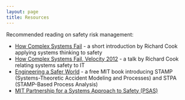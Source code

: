 ```yaml
---
layout: page
title: Resources
---
```

Recommended reading on safety risk management:

* [How Complex Systems Fail](http://web.mit.edu/2.75/resources/random/How%20Complex%20Systems%20Fail.pdf) - a short introduction by Richard Cook applying systems thinking to safety
* [How Complex Systems Fail, Velocity 2012](https://www.youtube.com/watch?v=2S0k12uZR14) - a talk by Richard Cook relating systems safety to IT
* [Engineering a Safer World](https://mitpress.mit.edu/books/engineering-safer-world) - a free MIT book introducing STAMP (Systems-Theoretic Accident Modeling and Processes) and STPA (STAMP-Based Process Analysis)
* [MIT Partnership for a Systems Approach to Safety (PSAS)](http://psas.scripts.mit.edu/home/)
